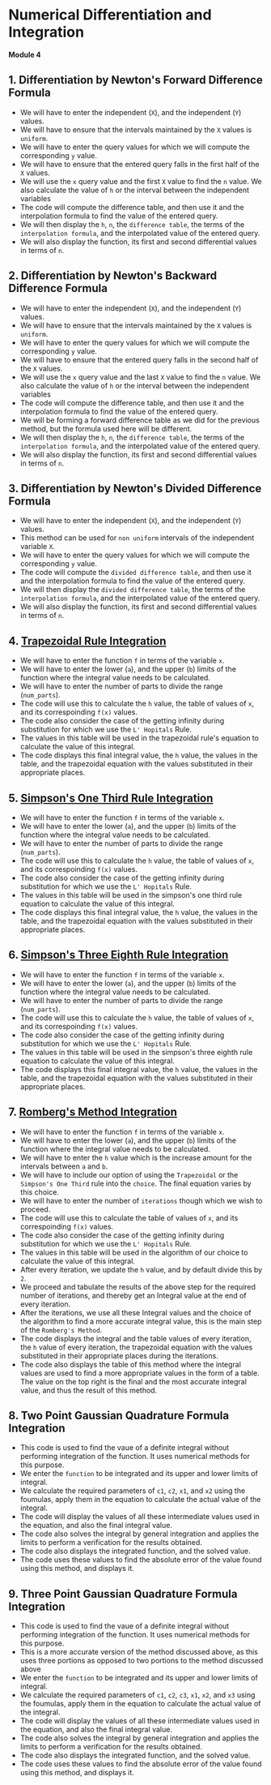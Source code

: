 # Numerical Differentiation and Integration

**Module 4**


## 1. Differentiation by Newton's Forward Difference Formula

* We will have to enter the independent (`X`), and the independent (`Y`) values.
* We will have to ensure that the intervals maintained by the `X` values is `uniform`.
* We will have to enter the query values for which we will compute the corresponding `y` value.
* We will have to ensure that the entered query falls in the first half of the `X` values.
* We will use the `x` query value and the first `X` value to find the `n` value. We also calculate the value of `h` or the interval between the independent variables 
* The code will compute the difference table, and then use it and the interpolation formula to find the value of the entered query.
* We will then display the `h`, `n`, the `difference table`, the terms of the `interpolation formula`, and the interpolated value of the entered query.
* We will also display the function, its first and second differential values in terms of `n`.


## 2. Differentiation by Newton's Backward Difference Formula

* We will have to enter the independent (`X`), and the independent (`Y`) values.
* We will have to ensure that the intervals maintained by the `X` values is `uniform`.
* We will have to enter the query values for which we will compute the corresponding `y` value.
* We will have to ensure that the entered query falls in the second half of the `X` values.
* We will use the `x` query value and the last `X` value to find the `n` value. We also calculate the value of `h` or the interval between the independent variables 
* The code will compute the difference table, and then use it and the interpolation formula to find the value of the entered query.
* We will be forming a forward difference table as we did for the previous method, but the formula used here will be different.
* We will then display the `h`, `n`, the `difference table`, the terms of the `interpolation formula`, and the interpolated value of the entered query.
* We will also display the function, its first and second differential values in terms of `n`.


## 3. Differentiation by Newton's Divided Difference Formula

* We will have to enter the independent (`X`), and the independent (`Y`) values.
* This method can be used for `non uniform` intervals of the independent variable `X`.
* We will have to enter the query values for which we will compute the corresponding `y` value.
* The code will compute the `divided difference table`, and then use it and the interpolation formula to find the value of the entered query.
* We will then display the `divided difference table`, the terms of the `interpolation formula`, and the interpolated value of the entered query.
* We will also display the function, its first and second differential values in terms of `n`.


## 4. [Trapezoidal Rule Integration](./trapezoidal_rule.m)

* We will have to enter the function `f` in terms of the variable `x`.
* We will have to enter the lower (`a`), and the upper (`b`) limits of the function where the integral value needs to be calculated.
* We will have to enter the number of parts to divide the range (`num_parts`).
* The code will use this to calculate the `h` value, the table of values of `x`, and its correspoinding `f(x)` values.
* The code also consider the case of the getting infinity during substitution for which we use the `L' Hopitals` Rule.
* The values in this table will be used in the trapezoidal rule's equation to calculate the value of this integral.
* The code displays this final integral value, the `h` value, the values in the table, and the trapezoidal equation with the values substituted in their appropriate places.


## 5. [Simpson's One Third Rule Integration](./simpson_one_third.m)

* We will have to enter the function `f` in terms of the variable `x`.
* We will have to enter the lower (`a`), and the upper (`b`) limits of the function where the integral value needs to be calculated.
* We will have to enter the number of parts to divide the range (`num_parts`).
* The code will use this to calculate the `h` value, the table of values of `x`, and its correspoinding `f(x)` values.
* The code also consider the case of the getting infinity during substitution for which we use the `L' Hopitals` Rule.
* The values in this table will be used in the simpson's one third rule equation to calculate the value of this integral.
* The code displays this final integral value, the `h` value, the values in the table, and the trapezoidal equation with the values substituted in their appropriate places.


## 6. [Simpson's Three Eighth Rule Integration](./simpson_three_eighth.m)

* We will have to enter the function `f` in terms of the variable `x`.
* We will have to enter the lower (`a`), and the upper (`b`) limits of the function where the integral value needs to be calculated.
* We will have to enter the number of parts to divide the range (`num_parts`).
* The code will use this to calculate the `h` value, the table of values of `x`, and its correspoinding `f(x)` values.
* The code also consider the case of the getting infinity during substitution for which we use the `L' Hopitals` Rule.
* The values in this table will be used in the simpson's three eighth rule equation to calculate the value of this integral.
* The code displays this final integral value, the `h` value, the values in the table, and the trapezoidal equation with the values substituted in their appropriate places.


## 7. [Romberg's Method Integration](./romberg_method.m)

* We will have to enter the function `f` in terms of the variable `x`.
* We will have to enter the lower (`a`), and the upper (`b`) limits of the function where the integral value needs to be calculated.
* We will have to enter the `h` value which is the increase amount for the intervals between `a` and `b`.
* We will have to include our option of using the `Trapezoidal` or the `Simpson's One Third` rule into the `choice`. The final equation varies by this choice.
* We will have to enter the number of `iterations` though which we wish to proceed.
* The code will use this to calculate the table of values of `x`, and its correspoinding `f(x)` values.
* The code also consider the case of the getting infinity during substitution for which we use the `L' Hopitals` Rule.
* The values in this table will be used in the algorithm of our choice to calculate the value of this integral.
* After every iteration, we update the `h` value, and by default divide this by `2`.
* We proceed and tabulate the results of the above step for the required number of iterations, and thereby get an Integral value at the end of every iteration.
* After the iterations, we use all these Integral values and the choice of the algorithm to find a more accurate integral value, this is the main step of the `Romberg's Method`.
* The code displays the integral and the table values of every iteration, the `h` value of every iteration,  the trapezoidal equation with the values substituted in their appropriate places during the iterations.
* The code also displays the table of this method where the integral values are used to find a more appropriate values in the form of a table. The value on the top right is the final and the most accurate integral value, and thus the result of this method.


## 8. Two Point Gaussian Quadrature Formula Integration

* This code is used to find the vaue of a definite integral without performing integration of the function. It uses numerical methods for this purpose.
* We enter the `function` to be integrated and its upper and lower limits of integral.
* We calculate the required parameters of `c1`, `c2`, `x1`, and `x2` using the foumulas, apply them in the equation to calculate the actual value of the integral.
* The code will display the values of all these intermediate values used in the equation, and also the final integral value.
* The code also solves the integral by general integration and applies the limits to perform a verification for the results obtained.
* The code also displays the integrated function, and the solved value.
* The code uses these values to find the absolute error of the value found using this method, and displays it.


## 9. Three Point Gaussian Quadrature Formula Integration

* This code is used to find the vaue of a definite integral without performing integration of the function. It uses numerical methods for this purpose.
* This is a more accurate version of the method discussed above, as this uses three portions as opposed to two portions to the method discussed above
* We enter the `function` to be integrated and its upper and lower limits of integral.
* We calculate the required parameters of `c1`, `c2`, `c3`, `x1`, `x2`, and `x3` using the foumulas, apply them in the equation to calculate the actual value of the integral.
* The code will display the values of all these intermediate values used in the equation, and also the final integral value.
* The code also solves the integral by general integration and applies the limits to perform a verification for the results obtained.
* The code also displays the integrated function, and the solved value.
* The code uses these values to find the absolute error of the value found using this method, and displays it.

